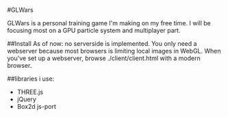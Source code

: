 #GLWars

GLWars is a personal training game I'm making on my free time. I will be focusing 
most on a GPU particle system and multiplayer part.

##Install
As of now: no serverside is implemented. You only need a webserver because most browsers is limiting local images in WebGL.
When you've set up a webserver, browse ./client/client.html with a modern browser.

##libraries i use:
* THREE.js
* jQuery
* Box2d js-port
